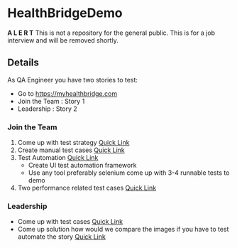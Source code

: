 # HealthBridgeDemo

**A L E R T** This is not a repository for the general public.  This is for a job interview and will be removed shortly.

## Details

As QA Engineer you have two stories to test:

* Go to  <https://myhealthbridge.com>
* Join the Team : Story 1
* Leadership : Story 2

### Join the Team

1. Come up with test strategy [Quick Link](https://github.com/jaikejennison/HealthBridgeDemo/tree/master/JoinTheTeam/TestStrategy)
2. Create manual test cases [Quick Link](https://github.com/jaikejennison/HealthBridgeDemo/tree/master/JoinTheTeam/TestStrategy)
3. Test Automation [Quick Link](https://github.com/jaikejennison/HealthBridgeDemo/tree/master/JoinTheTeam/TestAutomation)
    * Create UI test automation framework
    * Use any tool preferably selenium come up with 3-4 runnable tests to demo
4. Two performance related test cases [Quick Link](https://github.com/jaikejennison/HealthBridgeDemo/tree/master/JoinTheTeam/PerformanceRelatedTestCase)

### Leadership

* Come up with test cases [Quick Link](https://github.com/jaikejennison/HealthBridgeDemo/tree/master/Leadership)
* Come up solution how would we compare the images if you have to test automate the story [Quick Link](https://github.com/jaikejennison/HealthBridgeDemo/tree/master/Leadership)

